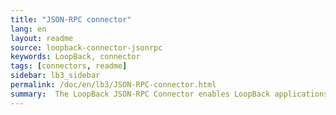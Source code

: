 ```yaml
---
title: "JSON-RPC connector"
lang: en
layout: readme
source: loopback-connector-jsonrpc
keywords: LoopBack, connector
tags: [connectors, readme]
sidebar: lb3_sidebar
permalink: /doc/en/lb3/JSON-RPC-connector.html
summary:  The LoopBack JSON-RPC Connector enables LoopBack applications to call JSON-RPC services. 
---
```

